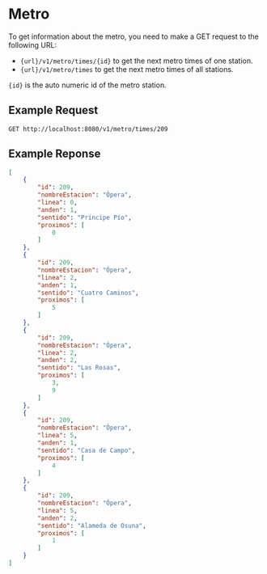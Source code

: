 # Metro
To get information about the metro, you need to make a GET request to the following URL:
- `{url}/v1/metro/times/{id}` to get the next metro times of one station.
- `{url}/v1/metro/times` to get the next metro times of all stations.

`{id}` is the auto numeric id of the metro station.

## Example Request
```GET http://localhost:8080/v1/metro/times/209```

## Example Reponse
```json
[
    {
        "id": 209,
        "nombreEstacion": "Ópera",
        "linea": 0,
        "anden": 1,
        "sentido": "Príncipe Pío",
        "proximos": [
            0
        ]
    },
    {
        "id": 209,
        "nombreEstacion": "Ópera",
        "linea": 2,
        "anden": 1,
        "sentido": "Cuatro Caminos",
        "proximos": [
            5
        ]
    },
    {
        "id": 209,
        "nombreEstacion": "Ópera",
        "linea": 2,
        "anden": 2,
        "sentido": "Las Rosas",
        "proximos": [
            3,
            9
        ]
    },
    {
        "id": 209,
        "nombreEstacion": "Ópera",
        "linea": 5,
        "anden": 1,
        "sentido": "Casa de Campo",
        "proximos": [
            4
        ]
    },
    {
        "id": 209,
        "nombreEstacion": "Ópera",
        "linea": 5,
        "anden": 2,
        "sentido": "Alameda de Osuna",
        "proximos": [
            1
        ]
    }
]
```
